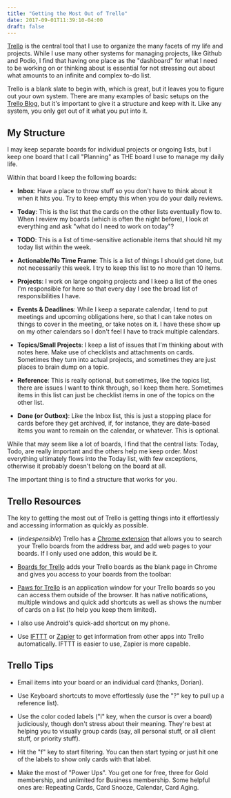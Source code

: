 ```yaml
---
title: "Getting the Most Out of Trello"
date: 2017-09-01T11:39:10-04:00
draft: false
---
```


[Trello](https://trello.com/) is the central tool that I use to organize the many facets of my life and projects. While I use many other systems for managing projects, like Github and Podio, I find that having one place as the "dashboard" for what I need to be working on or thinking about is essential for not stressing out about what amounts to an infinite and complex to-do list.

Trello is a blank slate to begin with, which is great, but it leaves you to figure out your own system. There are many examples of basic setups on the [Trello Blog](https://blog.trello.com/), but it's important to give it a structure and keep with it. Like any system, you only get out of it what you put into it.



## My Structure

I may keep separate boards for individual projects or ongoing lists, but I keep one board that I call "Planning" as THE board I use to manage my daily life.

Within that board I keep the following boards:
- **Inbox**: Have a place to throw stuff so you don't have to think about it when it hits you. Try to keep empty this when you do your daily reviews.

- **Today**: This is the list that the cards on the other lists eventually flow to. When I review my boards (which is often the night before), I look at everything and ask "what do I need to work on today"?

- **TODO**: This is a list of time-sensitive actionable items that should hit my today list within the week.

- **Actionable/No Time Frame**: This is a list of things I should get done, but not necessarily this week. I try to keep this list to no more than 10 items.

- **Projects**: I work on large ongoing projects and I keep a list of the ones I'm responsible for here so that every day I see the broad list of responsibilities I have.

- **Events & Deadlines**: While I keep a separate calendar, I tend to put meetings and upcoming obligations here, so that I can take notes on things to cover in the meeting, or take notes on it. I have these show up on my other calendars so I don't feel I have to track multiple calendars.

- **Topics/Small Projects**: I keep a list of issues that I'm thinking about with notes here. Make use of checklists and attachments on cards. Sometimes they turn into actual projects, and sometimes they are just places to brain dump on a topic.

- **Reference**: This is really optional, but sometimes, like the topics list, there are issues I want to think through, so I keep them here. Sometimes items in this list can just be checklist items in one of the topics on the other list.

- **Done (or Outbox)**: Like the Inbox list, this is just a stopping place for cards before they get archived, if, for instance, they are date-based items you want to remain on the calendar, or whatever. This is optional.

While that may seem like a lot of boards, I find that the central lists: Today, Todo, are really important and the others help me keep order. Most everything ultimately flows into the Today list, with few exceptions, otherwise it probably doesn't belong on the board at all.

The important thing is to find a structure that works for you.






## Trello Resources

The key to getting the most out of Trello is getting things into it effortlessly and accessing information as quickly as possible.


- (_indespensible_) Trello has a [Chrome extension](https://chrome.google.com/webstore/detail/trello/dmdidbedhnbabookbkpkgomahnocimke) that allows you to search your Trello boards from the address bar, and add web pages to your boards. If I only used one addon, this would be it.


- [Boards for Trello](https://boardsfortrello.com/) adds your Trello boards as the blank page in Chrome and gives you access to your boards from the toolbar:


- [Paws for Trello](http://friendlyfox.es/pawsfortrello/) is an application window for your Trello boards so you can access them outside of the browser. It has native notifications, multiple windows  and quick add shortcuts as well as shows the number of cards on a list (to help you keep them limited).

- I also use Android's quick-add shortcut on my phone.

- Use [IFTTT](https://ifttt.com/trello) or [Zapier](https://zapier.com/zapbook/trello/) to get information from other apps into Trello automatically. IFTTT is easier to use, Zapier is more capable.




## Trello Tips

- Email items into your board or an individual card (thanks, Dorian).

- Use Keyboard shortcuts to move effortlessly (use the "?" key to pull up a reference list).

- Use the color coded labels ("l" key, when the cursor is over a board) judiciously, though don't stress about their meaning. They're best at helping you to visually group cards (say, all personal stuff, or all client stuff, or priority stuff).

- Hit the "f" key to start filtering. You can then start typing or just hit one of the labels to show only cards with that label.

- Make the most of "Power Ups". You get one for free, three for Gold membership, and unlimited for Business membership. Some helpful ones are: Repeating Cards, Card Snooze, Calendar, Card Aging.
